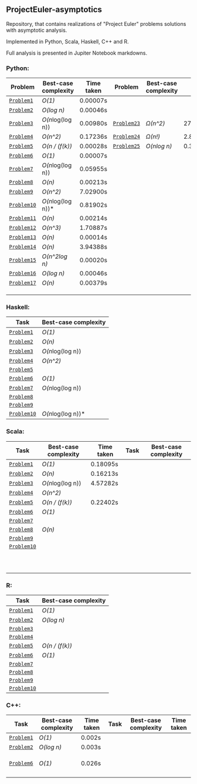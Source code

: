 ## ProjectEuler-asymptotics
Repository, that contains realizations of "Project Euler" problems solutions with asymptotic analysis.

Implemented in Python, Scala, Haskell, C++ and R.

Full analysis is presented in Jupiter Notebook markdowns.

### Python:

 Problem                                  |Best-case complexity|Time taken| Problem                | Best-case complexity   | Time taken|
|--------------------------------------|---------------------|--|----------------------------------|----------------------|-|
| [`Problem1`](python/Problem1.ipynb)  | *O(1)*             |0.00007s   |   |        |
| [`Problem2`](python/Problem2.ipynb)  | *O(log n)*         |0.00046s  |  |        |   
| [`Problem3`](python/Problem3.ipynb)| *O(n*log(log n))|0.00980s  |[`Problem23`](python/Problem_23.ipynb)|*Ω(n^2)* |27.00292s| 
| [`Problem4`](python/Problem4.ipynb)| *O(n^2)*        |0.17236s  |[`Problem24`](python/Problem_24.ipynb) | *Ω(n!)*| 2.87796s|   
| [`Problem5`](python/Problem5.ipynb)| *O(n / (f(k))* |0.00028s|[`Problem25`](python/Problem_25.ipynb)|*O(nlog n)*|  0.30280s| 
| [`Problem6`](python/Problem6.ipynb)| *O(1)*          |0.00007s  | |        |   
| [`Problem7`](python/Problem7.ipynb)| *O(n*log(log n))|0.05955s  | |        | 
| [`Problem8`](python/Problem8.ipynb)| *O(n)*          |0.00213s  | |        | 
| [`Problem9`](python/Problem9.ipynb)| *O(n^2)*          |7.02900s  | |        | 
| [`Problem10`](python/Problem_10.ipynb)| *O(n*log(log n))* |0.81902s  | |        | 
| [`Problem11`](python/Problem_11.ipynb)| *O(n)*          |0.00214s  | |        |
| [`Problem12`](python/Problem_12.ipynb)| *O(n^3)*        |1.70887s  | |        |
| [`Problem13`](python/Problem_13.ipynb)| *O(n)*          |0.00014s  | |        | 
| [`Problem14`](python/Problem_14.ipynb)| *O(n)*          |3.94388s  | |        |  
| [`Problem15`](python/Problem_15.ipynb)| *O(n^2log n)*  |0.00020s  | |        |   
| [`Problem16`](python/Problem_16.ipynb)| *O(log n)*     |0.00046s  | |        | 
| [`Problem17`](python/Problem_17.ipynb)| *O(n)*         |0.00379s  | |        |
|                                   |                     |  | |        |
|                                   |                     |  | |        |
|                                   |                     |  | |        |






### Haskell:

 Task                              | Best-case complexity   |
|----------------------------------|------------------------|
| [`Problem1`](haskell/Problem1.hs)| *O(1)*                 |
| [`Problem2`](haskell/Problem2.hs)| *O(n)*              |   
| [`Problem3`](haskell/Problem3.hs)| *O(n*log(log n))       |   
| [`Problem4`](haskell/Problem4.hs)| *O(n^2)*             |   0.224012
| [`Problem5`](haskell/Problem5.hs)|          |   
| [`Problem6`](haskell/Problem6.hs)|   *O(1)*            |   
| [`Problem7`](haskell/Problem7.hs)| *O(n*log(log n))       | 
| [`Problem8`](haskell/Problem8.hs)|                        | 
| [`Problem9`](haskell/Problem9.hs)|        | 
| [`Problem10`](haskell/Problem_10.hs)  | *O(n*log(log n))*       | 


### Scala:

 Task                            | Best-case complexity   |Time taken|Task|Best-case complexity|
|--------------------------------|------------------------|----------|----|--------------------|
| [`Problem1`](scala/Problem1.scala)  | *O(1)*            |0.18095s| |        |
| [`Problem2`](scala/Problem2.scala)  | *O(n)*            |0.16213s| |        |   
| [`Problem3`](scala/Problem3.scala)  | *O(n*log(log n))  |4.57282s| |        |   
| [`Problem4`](scala/Problem4.scala)  | *O(n^2)*          || |        | 
| [`Problem5`](scala/Problem5.scala)  | *O(n / (f(k))*    |0.22402s| |        |
| [`Problem6`](scala/Problem6.scala)  |   *O(1)*          |  | |        | 
| [`Problem7`](scala/Problem7.scala)  |                   |  | |        |
| [`Problem8`](scala/Problem8.scala)  | *O(n)*            |  | |        |
| [`Problem9`](scala/Problem9.scala)  |                   |  | |        |
| [`Problem10`](scala/Problem_10.scala) |                 |  | |        |
| |           |  | |        |
| |        |  | |        |
| |        |  | |        | 
| |        |  | |        |  
|                                   |                     |  | |        |   
|                                   |                     |  | |        | 
|                                   |                     |  | |        |
|                                   |                     |  | |        |
|                                   |                     |  | |        |
|                                   |                     |  | |        |


### R:

 Task                            | Best-case complexity   |
|--------------------------------|------------------------|
| [`Problem1`](R/Problem1.r)  | *O(1)*                          |
| [`Problem2`](R/Problem2.r)  | *O(log n)*                      |   
| [`Problem3`](R/Problem3.r)  |        |   
| [`Problem4`](R/Problem4.r)  |               |   
| [`Problem5`](R/Problem5.r)  | *O(n / (f(k))*                  |   
| [`Problem6`](R/Problem6.r)  |    *O(1)*                       |   
| [`Problem7`](R/Problem7.r)  |        | 
| [`Problem8`](R/Problem8.r)  |       | 
| [`Problem9`](R/Problem9.r)  |        | 
| [`Problem10`](R/Problem_10.r)  |        | 


### C++:

| Task | Best-case complexity | Time taken | Task | Best-case complexity | Time taken |
|------|----------------------|------------|------|----------------------|------------|
| [`Problem1`](cpp/Problem1.cpp)     | *O(1)* | 0.002s      |      |                      |            |
| [`Problem2`](cpp/Problem2.cpp)     | *O(log n)* | 0.003s  |      |                      |            |
|      |                      |            |      |                      |            |
|      |                      |            |      |                      |            |
|      |                      |            |      |                      |            |
| [`Problem6`](cpp/Problem6.cpp)     | *O(1)* | 0.026s      |      |                      |            |
|      |                      |            |      |                      |            |
|      |                      |            |      |                      |            |
|      |                      |            |      |                      |            |
|      |                      |            |      |                      |            |
